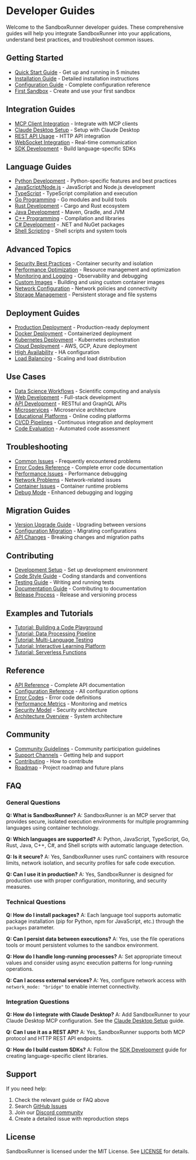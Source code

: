 # Developer Guides

Welcome to the SandboxRunner developer guides. These comprehensive guides will help you integrate SandboxRunner into your applications, understand best practices, and troubleshoot common issues.

## Getting Started

- [Quick Start Guide](./quick-start.md) - Get up and running in 5 minutes
- [Installation Guide](./installation.md) - Detailed installation instructions
- [Configuration Guide](./configuration.md) - Complete configuration reference
- [First Sandbox](./first-sandbox.md) - Create and use your first sandbox

## Integration Guides

- [MCP Client Integration](./mcp-integration.md) - Integrate with MCP clients
- [Claude Desktop Setup](./claude-desktop.md) - Setup with Claude Desktop
- [REST API Usage](./rest-api.md) - HTTP API integration
- [WebSocket Integration](./websocket.md) - Real-time communication
- [SDK Development](./sdk-development.md) - Build language-specific SDKs

## Language Guides

- [Python Development](./languages/python.md) - Python-specific features and best practices
- [JavaScript/Node.js](./languages/javascript.md) - JavaScript and Node.js development
- [TypeScript](./languages/typescript.md) - TypeScript compilation and execution
- [Go Programming](./languages/go.md) - Go modules and build tools
- [Rust Development](./languages/rust.md) - Cargo and Rust ecosystem
- [Java Development](./languages/java.md) - Maven, Gradle, and JVM
- [C++ Programming](./languages/cpp.md) - Compilation and libraries
- [C# Development](./languages/csharp.md) - .NET and NuGet packages
- [Shell Scripting](./languages/shell.md) - Shell scripts and system tools

## Advanced Topics

- [Security Best Practices](./security.md) - Container security and isolation
- [Performance Optimization](./performance.md) - Resource management and optimization
- [Monitoring and Logging](./monitoring.md) - Observability and debugging
- [Custom Images](./custom-images.md) - Building and using custom container images
- [Network Configuration](./networking.md) - Network policies and connectivity
- [Storage Management](./storage.md) - Persistent storage and file systems

## Deployment Guides

- [Production Deployment](./deployment/production.md) - Production-ready deployment
- [Docker Deployment](./deployment/docker.md) - Containerized deployment
- [Kubernetes Deployment](./deployment/kubernetes.md) - Kubernetes orchestration
- [Cloud Deployment](./deployment/cloud.md) - AWS, GCP, Azure deployment
- [High Availability](./deployment/high-availability.md) - HA configuration
- [Load Balancing](./deployment/load-balancing.md) - Scaling and load distribution

## Use Cases

- [Data Science Workflows](./use-cases/data-science.md) - Scientific computing and analysis
- [Web Development](./use-cases/web-development.md) - Full-stack development
- [API Development](./use-cases/api-development.md) - RESTful and GraphQL APIs
- [Microservices](./use-cases/microservices.md) - Microservice architecture
- [Educational Platforms](./use-cases/education.md) - Online coding platforms
- [CI/CD Pipelines](./use-cases/cicd.md) - Continuous integration and deployment
- [Code Evaluation](./use-cases/code-evaluation.md) - Automated code assessment

## Troubleshooting

- [Common Issues](./troubleshooting/common-issues.md) - Frequently encountered problems
- [Error Codes Reference](./troubleshooting/error-codes.md) - Complete error code documentation
- [Performance Issues](./troubleshooting/performance.md) - Performance debugging
- [Network Problems](./troubleshooting/network.md) - Network-related issues
- [Container Issues](./troubleshooting/containers.md) - Container runtime problems
- [Debug Mode](./troubleshooting/debug-mode.md) - Enhanced debugging and logging

## Migration Guides

- [Version Upgrade Guide](./migration/version-upgrade.md) - Upgrading between versions
- [Configuration Migration](./migration/config-migration.md) - Migrating configurations
- [API Changes](./migration/api-changes.md) - Breaking changes and migration paths

## Contributing

- [Development Setup](./contributing/development-setup.md) - Set up development environment
- [Code Style Guide](./contributing/code-style.md) - Coding standards and conventions
- [Testing Guide](./contributing/testing.md) - Writing and running tests
- [Documentation Guide](./contributing/documentation.md) - Contributing to documentation
- [Release Process](./contributing/release-process.md) - Release and versioning process

## Examples and Tutorials

- [Tutorial: Building a Code Playground](./tutorials/code-playground.md)
- [Tutorial: Data Processing Pipeline](./tutorials/data-pipeline.md)
- [Tutorial: Multi-Language Testing](./tutorials/multi-language-testing.md)
- [Tutorial: Interactive Learning Platform](./tutorials/learning-platform.md)
- [Tutorial: Serverless Functions](./tutorials/serverless-functions.md)

## Reference

- [API Reference](../api/README.md) - Complete API documentation
- [Configuration Reference](./reference/configuration.md) - All configuration options
- [Error Codes](./reference/error-codes.md) - Error code definitions
- [Performance Metrics](./reference/metrics.md) - Monitoring and metrics
- [Security Model](./reference/security.md) - Security architecture
- [Architecture Overview](./reference/architecture.md) - System architecture

## Community

- [Community Guidelines](./community/guidelines.md) - Community participation guidelines
- [Support Channels](./community/support.md) - Getting help and support
- [Contributing](./community/contributing.md) - How to contribute
- [Roadmap](./community/roadmap.md) - Project roadmap and future plans

## FAQ

### General Questions

**Q: What is SandboxRunner?**
A: SandboxRunner is an MCP server that provides secure, isolated execution environments for multiple programming languages using container technology.

**Q: Which languages are supported?**
A: Python, JavaScript, TypeScript, Go, Rust, Java, C++, C#, and Shell scripts with automatic language detection.

**Q: Is it secure?**
A: Yes, SandboxRunner uses runC containers with resource limits, network isolation, and security profiles for safe code execution.

**Q: Can I use it in production?**
A: Yes, SandboxRunner is designed for production use with proper configuration, monitoring, and security measures.

### Technical Questions

**Q: How do I install packages?**
A: Each language tool supports automatic package installation (pip for Python, npm for JavaScript, etc.) through the `packages` parameter.

**Q: Can I persist data between executions?**
A: Yes, use the file operations tools or mount persistent volumes to the sandbox environment.

**Q: How do I handle long-running processes?**
A: Set appropriate timeout values and consider using async execution patterns for long-running operations.

**Q: Can I access external services?**
A: Yes, configure network access with `network_mode: "bridge"` to enable internet connectivity.

### Integration Questions

**Q: How do I integrate with Claude Desktop?**
A: Add SandboxRunner to your Claude Desktop MCP configuration. See the [Claude Desktop Setup](./claude-desktop.md) guide.

**Q: Can I use it as a REST API?**
A: Yes, SandboxRunner supports both MCP protocol and HTTP REST API endpoints.

**Q: How do I build custom SDKs?**
A: Follow the [SDK Development](./sdk-development.md) guide for creating language-specific client libraries.

## Support

If you need help:

1. Check the relevant guide or FAQ above
2. Search [GitHub Issues](https://github.com/sandboxrunner/mcp-server/issues)
3. Join our [Discord community](https://discord.gg/sandboxrunner)
4. Create a detailed issue with reproduction steps

## License

SandboxRunner is licensed under the MIT License. See [LICENSE](../../LICENSE) for details.